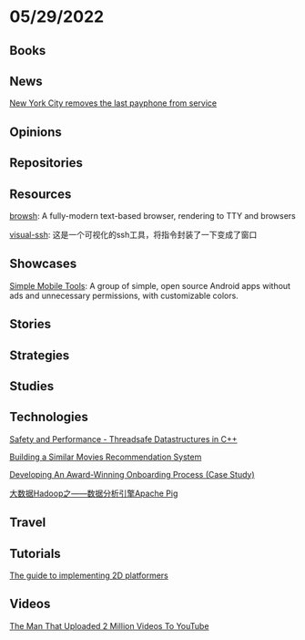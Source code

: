 # 05/29/2022

## Books

## News
[New York City removes the last payphone from service](https://www.cnbc.com/2022/05/23/new-york-city-removes-the-last-payphone-from-service.html)

## Opinions

## Repositories

## Resources
[browsh](https://github.com/browsh-org/browsh): A fully-modern text-based browser, rendering to TTY and browsers

[visual-ssh](https://gitee.com/ivenWang/visual-ssh): 这是一个可视化的ssh工具，将指令封装了一下变成了窗口

## Showcases
[Simple Mobile Tools](https://www.simplemobiletools.com/): A group of simple, open source Android apps without ads and unnecessary permissions, with customizable colors.

## Stories

## Strategies

## Studies

## Technologies
[Safety and Performance - Threadsafe Datastructures in C++](https://sheep.horse/2022/5/safety_and_performance_-_threadsafe_datastructures.html)

[Building a Similar Movies Recommendation System](https://web.navan.dev/posts/2022-05-21-Similar-Movies-Recommender.html)

[Developing An Award-Winning Onboarding Process (Case Study)](https://www.smashingmagazine.com/2022/05/developing-award-winning-onboarding-process-case-study/)

[大数据Hadoop之——数据分析引擎Apache Pig](https://juejin.cn/post/7100508344623824932)

## Travel

## Tutorials
[The guide to implementing 2D platformers](http://higherorderfun.com/blog/2012/05/20/the-guide-to-implementing-2d-platformers/)

## Videos
[The Man That Uploaded 2 Million Videos To YouTube](https://www.youtube.com/watch?v=Olkb7fYSyiI)
